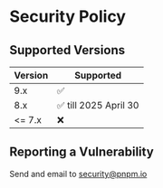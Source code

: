 # Security Policy

## Supported Versions

| Version | Supported          |
| ------- | ------------------ |
| 9.x   | :white_check_mark: |
| 8.x   | :white_check_mark: till 2025 April 30 |
| <= 7.x   | :x:                |

## Reporting a Vulnerability

Send and email to security@pnpm.io

